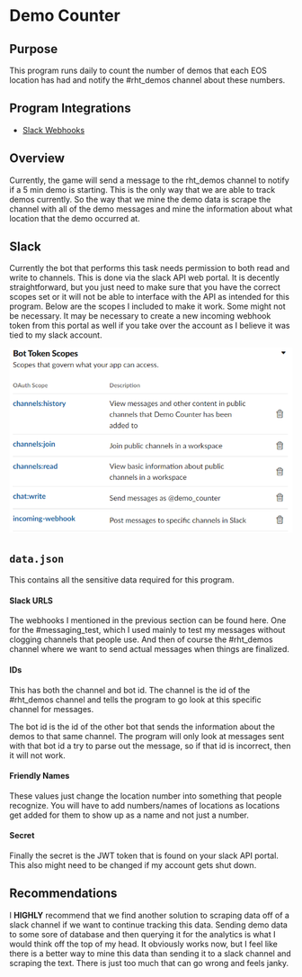 # Demo Counter

## Purpose

This program runs daily to count the number of demos that each EOS location has had and notify the #rht_demos channel about these numbers.

## Program Integrations

- [Slack Webhooks](https://api.slack.com/)

## Overview

Currently, the game will send a message to the rht_demos channel to notify if a 5 min demo is starting. This is the only way that we are able to track demos currently. So the way that we mine the demo data is scrape the channel with all of the demo messages and mine the information about what location that the demo occurred at.

## Slack

Currently the bot that performs this task needs permission to both read and write to channels. This is done via the slack API web portal. It is decently straightforward, but you just need to make sure that you have the correct scopes set or it will not be able to interface with the API as intended for this program. Below are the scopes I included to make it work. Some might not be necessary. It may be necessary to create a new incoming webhook token from this portal as well if you take over the account as I believe it was tied to my slack account.

!["Slack Scopes"](images/slack_scopes.png)

## ```data.json```

This contains all the sensitive data required for this program.

#### Slack URLS
The webhooks I mentioned in the previous section can be found here. One for the #messaging_test, which I used mainly to test my messages without clogging channels that people use. And then of course the #rht_demos channel where we want to send actual messages when things are finalized.

#### IDs
This has both the channel and bot id. The channel is the id of the #rht_demos channel and tells the program to go look at this specific channel for messages.

The bot id is the id of the other bot that sends the information about the demos to that same channel. The program will only look at messages sent with that bot id a try to parse out the message, so if that id is incorrect, then it will not work.

#### Friendly Names

These values just change the location number into something that people recognize. You will have to add numbers/names of locations as locations get added for them to show up as a name and not just a number.

#### Secret

Finally the secret is the JWT token that is found on your slack API portal. This also might need to be changed if my account gets shut down.

## Recommendations

I **HIGHLY** recommend that we find another solution to scraping data off of a slack channel if we want to continue tracking this data. Sending demo data to some sore of database and then querying it for the analytics is what I would think off the top of my head. It obviously works now, but I feel like there is a better way to mine this data than sending it to a slack channel and scraping the text. There is just too much that can go wrong and feels janky.
